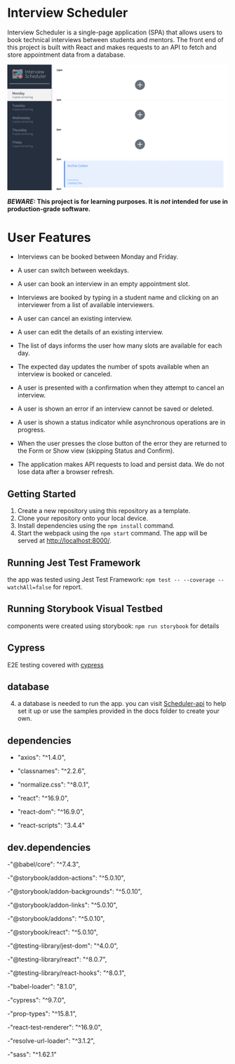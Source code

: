 # Interview Scheduler

Interview Scheduler is a single-page application (SPA) that allows users to book technical interviews between students and mentors. The front end of this project is built with React and makes requests to an API to fetch and store appointment data from a database.

!["Scheduler"](https://github.com/djepi29/scheduler/blob/master/docs/onLoadView.png#:~:text=onLoadView.-,png,-public)

**_BEWARE:_ This project is for learning purposes. It is _not_ intended for use in production-grade software.**

# User Features

- Interviews can be booked between Monday and Friday.

- A user can switch between weekdays.

- A user can book an interview in an empty appointment slot.

- Interviews are booked by typing in a student name and clicking on an interviewer from a list of available interviewers.

- A user can cancel an existing interview.

- A user can edit the details of an existing interview.

- The list of days informs the user how many slots are available for each day.

- The expected day updates the number of spots available when an interview is booked or canceled.

- A user is presented with a confirmation when they attempt to cancel an interview.

- A user is shown an error if an interview cannot be saved or deleted.

- A user is shown a status indicator while asynchronous operations are in progress.

- When the user presses the close button of the error they are returned to the Form or Show view (skipping Status and Confirm).

- The application makes API requests to load and persist data. We do not lose data after a browser refresh.

## Getting Started

1. Create a new repository using this repository as a template.
2. Clone your repository onto your local device.
3. Install dependencies using the `npm install` command.
3. Start the webpack using the `npm start` command. The app will be served at <http://localhost:8000/>.

## Running Jest Test Framework
the app was tested using Jest Test Framework:
`npm test -- --coverage --watchAll=false` for report.

## Running Storybook Visual Testbed
components were created using storybook:
`npm run storybook` for details

## Cypress
E2E testing covered with [cypress](https://docs.cypress.io/guides/overview/why-cypress)

## database 

4. a database is needed to run the app. you can visit [Scheduler-api](https://github.com/lighthouse-labs/scheduler-api) to help set it up  or use the samples provided in the docs folder to create your own.


## dependencies 
- "axios": "^1.4.0",

- "classnames": "^2.2.6",

- "normalize.css": "^8.0.1",

- "react": "^16.9.0",

- "react-dom": "^16.9.0",

- "react-scripts": "3.4.4"

## dev.dependencies
-"@babel/core": "^7.4.3",

-"@storybook/addon-actions": "^5.0.10",

-"@storybook/addon-backgrounds": "^5.0.10",

-"@storybook/addon-links": "^5.0.10",

-"@storybook/addons": "^5.0.10",

-"@storybook/react": "^5.0.10",

-"@testing-library/jest-dom": "^4.0.0",

-"@testing-library/react": "^8.0.7",

-"@testing-library/react-hooks": "^8.0.1",

-"babel-loader": "8.1.0",

-"cypress": "^9.7.0",

-"prop-types": "^15.8.1",

-"react-test-renderer": "^16.9.0",

-"resolve-url-loader": "^3.1.2",

-"sass": "^1.62.1" 
